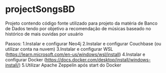 # projectSongsBD
Projeto contendo código fonte utilizado para projeto da matéria de Banco de Dados tendo por objetivo a recomendação de músicas baseado no histórico de mais ouvidas por usuário

Passos:
1.Instalar e configurar Neo4j
2.Instalar e configurar Couchbase (ou utilizar conta na nuvem)
3.Instalar e configurar WSL (https://learn.microsoft.com/en-us/windows/wsl/install)
4.Instalar e configurar Docker (https://docs.docker.com/desktop/install/windows-install/)
5.Utilizar Apache Zeppelin após start do Docker
